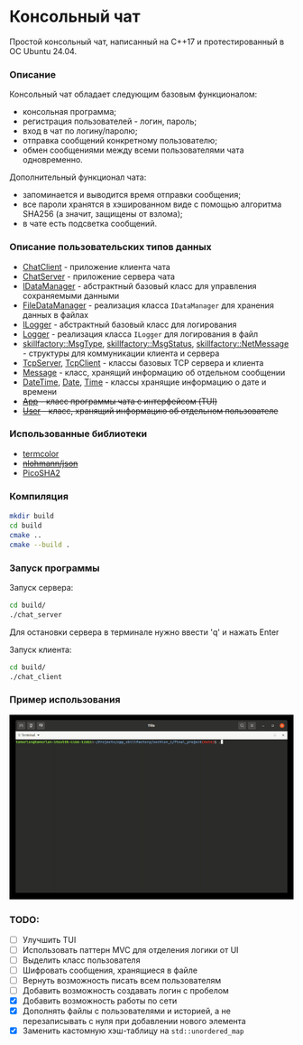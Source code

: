 # Консольный чат

Простой консольный чат, написанный на C++17 и  протестированный в ОС Ubuntu 24.04.

### Описание 
Консольный чат обладает следующим базовым функционалом:
- консольная программа;
- регистрация пользователей - логин, пароль;
- вход в чат по логину/паролю;
- отправка сообщений конкретному пользователю;
- обмен сообщениями между всеми пользователями чата одновременно.

Дополнительный функционал чата:
- запоминается и выводится время отправки сообщения;
- все пароли хранятся в хэшированном виде с помощью алгоритма SHA256 (а значит, защищены от взлома);
- в чате есть подсветка сообщений.

### Описание пользовательских типов данных
- [ChatClient](chat_client.hpp) - приложение клиента чата
- [ChatServer](chat_server.hpp) - приложение сервера чата
- [IDataManager](data_manager_interface.hpp) - абстрактный базовый класс для управления сохраняемыми данными
- [FileDataManager](file_data_manager.hpp) - реализация класса `IDataManager` для хранения данных в файлах
- [ILogger](logger_interface.hpp.hpp) - абстрактный базовый класс для логирования
- [Logger](logger.hpp) - реализация класса `ILogger` для логирования в файл
- [skillfactory::MsgType](chat_msgs.hpp), [skillfactory::MsgStatus](chat_msgs.hpp), [skillfactory::NetMessage](chat_msgs.hpp) - структуры для коммуникации клиента и сервера
- [TcpServer](tcp_library.hpp), [TcpClient](tcp_library.hpp) - классы базовых TCP сервера и клиента
- [Message](message.hpp) - класс, хранящий информацию об отдельном сообщении
- [DateTime](datetime.hpp), [Date](datetime.hpp), [Time](datetime.hpp) - классы хранящие информацию о дате и времени
- ~~[App](app.hpp) - класс программы чата с интерфейсом (TUI)~~
- ~~[User](user.hpp) - класс, хранящий информацию об отдельном пользователе~~


### Использованные библиотеки
- [termcolor](https://github.com/ikalnytskyi/termcolor/tree/master)
- ~~[nlohmann/json](https://github.com/nlohmann/json)~~
- [PicoSHA2](https://github.com/okdshin/PicoSHA2)

### Компиляция

```bash
mkdir build
cd build
cmake ..
cmake --build .
```
### Запуск программы

Запуск сервера:  
```bash
cd build/
./chat_server
```

Для остановки сервера в терминале нужно ввести 'q' и нажать Enter

Запуск клиента:  
```bash
cd build/
./chat_client
```

### Пример использования

<!-- TODO: обновить гифку -->
![chat demo](media/chat_demo.gif)

### TODO:
- [ ] Улучшить TUI
- [ ] Использовать паттерн MVC для отделения логики от UI
- [ ] Выделить класс пользователя
- [ ] Шифровать сообщения, хранящиеся в файле
- [ ] Вернуть возможность писать всем пользователям
- [ ] Добавить возможность создавать логин с пробелом
- [x] Добавить возможность работы по сети
- [x] Дополнять файлы с пользователями и историей, а не перезаписывать с нуля при добавлении нового элемента
- [x] Заменить кастомную хэш-таблицу на `std::unordered_map`